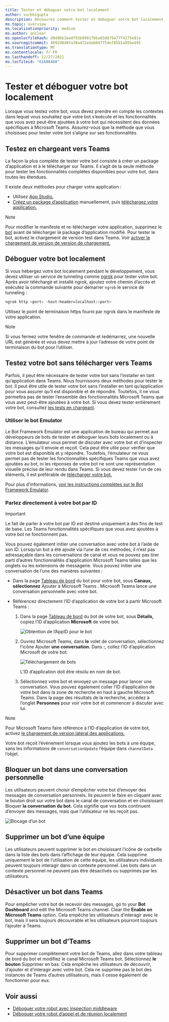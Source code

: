 ```yaml
---
title: Tester et déboguer votre bot localement
author: surbhigupta
description: Découvrez comment tester et déboguer votre bot localement avec un IDE au sein d’un environnement Teams via un chargement de version test, en dehors de Teams à l’aide de l’émulateur de bot et en parlant directement à votre bot.
ms.topic: overview
ms.localizationpriority: medium
ms.author: anclear
ms.openlocfilehash: d9ddbb3aa4f93b8981fbba03d879a77f4175e81e
ms.sourcegitcommit: 4892d8d0fa38a472edab047754ef85b1a85be495
ms.translationtype: MT
ms.contentlocale: fr-FR
ms.lasthandoff: 12/27/2021
ms.locfileid: "61608460"
---
```

# <a name="test-and-debug-your-bot-locally"></a>Tester et déboguer votre bot localement

Lorsque vous testez votre bot, vous devez prendre en compte les contextes dans lequel vous souhaitez que votre bot s’exécute et les fonctionnalités que vous avez peut-être ajoutées à votre bot qui nécessitent des données spécifiques à Microsoft Teams. Assurez-vous que la méthode que vous choisissez pour tester votre bot s’aligne sur ses fonctionnalités.

## <a name="test-by-uploading-to-teams"></a>Testez en chargeant vers Teams

La façon la plus complète de tester votre bot consiste à créer un package d’application et à le télécharger sur Teams. Il s’agit de la seule méthode pour tester les fonctionnalités complètes disponibles pour votre bot, dans toutes les étendues.

Il existe deux méthodes pour charger votre application :

* Utilisez [App Studio.](~/concepts/build-and-test/app-studio-overview.md)
* [Créez un package d’application](~/concepts/build-and-test/apps-package.md) manuellement, puis [téléchargez votre application.](~/concepts/deploy-and-publish/apps-upload.md)

> [!NOTE]
> Pour modifier le manifeste et re-télécharger votre application, supprimez le [bot](#delete-a-bot-from-teams) avant de télécharger le package d’application modifié.
> Pour tester le bot, activez le chargement de version test dans Teams. Voir [activer le chargement de version de version de chargement.](/concepts/build-and-test/prepare-your-o365-tenant#enable-custom-teams-apps-and-turn-on-custom-app-uploading)

## <a name="debug-your-bot-locally"></a>Déboguer votre bot localement

Si vous hébergez votre bot localement pendant le développement, vous devez utiliser un service de tunneling comme [ngrok](https://ngrok.com/) pour tester votre bot. Après avoir téléchargé et installé ngrok, ajoutez votre chemin d’accès et exécutez la commande suivante pour démarrer `ngrok` le service de tunneling :

```bash
ngrok http <port> -host-header=localhost:<port>
```

Utilisez le point de terminaison https fourni par ngrok dans le manifeste de votre application.

> [!NOTE]
> Si vous fermez votre fenêtre de commande et redémarrez, une nouvelle URL est générée et vous devez mettre à jour l’adresse de votre point de terminaison du bot pour l’utiliser.

## <a name="test-your-bot-without-uploading-to-teams"></a>Testez votre bot sans télécharger vers Teams

Parfois, il peut être nécessaire de tester votre bot sans l’installer en tant qu’application dans Teams. Nous fournissons deux méthodes pour tester le bot. Il peut être utile de tester votre bot sans l’installer en tant qu’application pour vous assurer qu’il est disponible et de répondre. Toutefois, il ne vous permettra pas de tester l’ensemble des fonctionnalités Microsoft Teams que vous avez peut-être ajoutées à votre bot. Si vous devez tester entièrement votre bot, consultez [les tests en chargeant](#test-by-uploading-to-teams).

### <a name="use-the-bot-emulator"></a>Utiliser le bot Emulator

Le Bot Framework Emulator est une application de bureau qui permet aux développeurs de bots de tester et déboguer leurs bots localement ou à distance. L’émulateur vous permet de discuter avec votre bot et d’inspecter les messages qu’il envoie et reçoit. Cela peut être utile pour vérifier que votre bot est disponible et y répondre. Toutefois, l’émulateur ne vous permet pas de tester les fonctionnalités spécifiques Teams que vous avez ajoutées au bot, ni les réponses de votre bot ne sont une représentation visuelle précise de leur rendu dans Teams. Si vous devez tester l’un de ces éléments, il est préférable de [télécharger votre bot.](#test-by-uploading-to-teams)

Pour plus d’informations, [voir les instructions complètes sur le Bot Framework Emulator](/azure/bot-service/bot-service-debug-emulator?view=azure-bot-service-4.0&preserve-view=true).

### <a name="talk-to-your-bot-directly-by-id"></a>Parlez directement à votre bot par ID

> [!Important]
> Le fait de parler à votre bot par ID est destiné uniquement à des fins de test de base. Les Teams fonctionnalités spécifiques que vous avez ajoutées à votre bot ne fonctionnent pas.

Vous pouvez également initier une conversation avec votre bot à l’aide de son ID. Lorsqu’un bot a été ajouté via l’une de ces méthodes, il n’est pas adressaçable dans les conversations de canal et vous ne pouvez pas tirer parti d’autres fonctionnalités d’application Microsoft Teams telles que les onglets ou les extensions de messagerie. Vous pouvez initier une conversation de l’une des manières suivantes :

* Dans la page [Tableau de bord](https://dev.botframework.com/bots) du bot pour votre bot, sous **Canaux,** **sélectionnez** Ajouter à Microsoft Teams . Microsoft Teams lance une conversation personnelle avec votre bot.

* Référencez directement l’ID d’application de votre bot à partir Microsoft Teams :
   1. Dans la page [Tableau de bord](https://dev.botframework.com/bots) du bot de votre bot, sous **Détails,** copiez l’ID d’application **Microsoft** de votre bot.
  
      ![Obtention de l’AppID pour le bot](~/assets/images/bots_appid_botframework.png)
  
   2. Ouvrez Microsoft Teams, dans **le** volet de conversation, sélectionnez l’icône Ajouter **une conversation.** Dans **:**, collez l’ID d’application Microsoft de votre bot.
  
      ![Téléchargement de bots](~/assets/images/bots_uploading.png)

      L’ID d’application doit être résolu en nom de bot.

   3. Sélectionnez votre bot et envoyez un message pour lancer une conversation.
      Vous pouvez également coller l’ID d’application de votre bot dans la zone de recherche en haut à gauche Microsoft Teams. Dans la page des résultats de la recherche, accédez à l’onglet **Personnes** pour voir votre bot et commencer à discuter avec lui.

> [!Note]
> Pour Microsoft Teams faire référence à l’ID d’application de votre bot, activez [le chargement de version latéral des applications.](/microsoftteams/platform/concepts/build-and-test/prepare-your-o365-tenant#enable-custom-teams-apps-and-turn-on-custom-app-uploading)      

Votre bot reçoit l’événement lorsque vous ajoutez les bots à une équipe, sans les informations de `conversationUpdate` l’équipe dans `channelData` l’objet.

## <a name="block-a-bot-in-personal-chat"></a>Bloquer un bot dans une conversation personnelle

Les utilisateurs peuvent choisir d’empêcher votre bot d’envoyer des messages de conversation personnels. Ils peuvent le faire en cliquant avec le bouton droit sur votre bot dans le canal de conversation et en choisissant Bloquer **la conversation du bot.** Cela signifie que vos bots continuent d’envoyer des messages, mais que l’utilisateur ne les reçoit pas.

![Blocage d’un bot](~/assets/images/bots/botdisable.png)

## <a name="remove-a-bot-from-a-team"></a>Supprimer un bot d’une équipe

Les utilisateurs peuvent supprimer le bot en choisissant l’icône de corbeille dans la liste des bots dans l’affichage de leur équipe. Cela supprime uniquement le bot de l’utilisation de cette équipe, les utilisateurs individuels peuvent toujours interagir dans un contexte personnel. Les bots dans un contexte personnel ne peuvent pas être désactivés ou supprimés par les utilisateurs.

## <a name="disable-a-bot-in-teams"></a>Désactiver un bot dans Teams

Pour empêcher votre bot de recevoir des messages, go to your **Bot Dashboard** and edit the Microsoft Teams channel. Clear the **Enable on Microsoft Teams** option. Cela empêche les utilisateurs d’interagir avec le bot, mais il sera toujours découvrable et les utilisateurs pourront toujours l’ajouter à Teams.

## <a name="delete-a-bot-from-teams"></a>Supprimer un bot d’Teams

Pour supprimer complètement votre bot de Teams, allez dans votre tableau de bord du bot et modifiez le canal Microsoft Teams bot.  Sélectionnez **le bouton** Supprimer en bas. Cela empêche les utilisateurs de découvrir, d’ajouter et d’interagir avec votre bot. Cela ne supprime pas le bot des instances de Teams d’autres utilisateurs, mais il cesse également de fonctionner pour eux.

## <a name="see-also"></a>Voir aussi

* [Déboguer votre robot avec inspection middleware](/azure/bot-service/bot-service-debug-inspection-middleware)
* [Déboguer votre robot d’appel et de réunion localement](~/bots/calls-and-meetings/debugging-local-testing-calling-meeting-bots.md)
